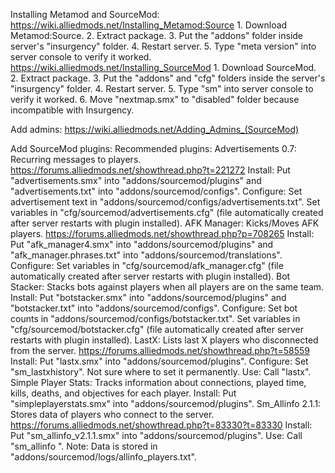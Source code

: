 Installing Metamod and SourceMod:
	https://wiki.alliedmods.net/Installing_Metamod:Source
		1. Download Metamod:Source.
		2. Extract package.
		3. Put the "addons" folder inside server's "insurgency" folder.
		4. Restart server.
		5. Type "meta version" into server console to verify it worked.
	https://wiki.alliedmods.net/Installing_SourceMod
		1. Download SourceMod.
		2. Extract package.
		3. Put the "addons" and "cfg" folders inside the server's "insurgency" folder.
		4. Restart server.
		5. Type "sm" into server console to verify it worked.
		6. Move "nextmap.smx" to "disabled" folder because incompatible with Insurgency. 

Add admins: https://wiki.alliedmods.net/Adding_Admins_(SourceMod)

Add SourceMod plugins:
	Recommended plugins:
		Advertisements 0.7: Recurring messages to players. https://forums.alliedmods.net/showthread.php?t=221272
			Install: Put "advertisements.smx" into "addons/sourcemod/plugins" and "advertisements.txt" into "addons/sourcemod/configs".
			Configure: Set advertisement text in "addons/sourcemod/configs/advertisements.txt". Set variables in "cfg/sourcemod/advertisements.cfg" (file automatically created after server restarts with plugin installed).
		AFK Manager: Kicks/Moves AFK players. https://forums.alliedmods.net/showthread.php?p=708265
			Install: Put "afk_manager4.smx" into "addons/sourcemod/plugins" and "afk_manager.phrases.txt" into "addons/sourcemod/translations".
			Configure: Set variables in "cfg/sourcemod/afk_manager.cfg" (file automatically created after server restarts with plugin installed).
		Bot Stacker: Stacks bots against players when all players are on the same team.
			Install: Put "botstacker.smx" into "addons/sourcemod/plugins" and "botstacker.txt" into "addons/sourcemod/configs".
			Configure: Set bot counts in "addons/sourcemod/configs/botstacker.txt". Set variables in "cfg/sourcemod/botstacker.cfg" (file automatically created after server restarts with plugin installed).
		LastX: Lists last X players who disconnected from the server. https://forums.alliedmods.net/showthread.php?t=58559
			Install: Put "lastx.smx" into "addons/sourcemod/plugins".
			Configure: Set "sm_lastxhistory". Not sure where to set it permanently.
			Use: Call "lastx".
		Simple Player Stats: Tracks information about connections, played time, kills, deaths, and objectives for each player.
			Install: Put "simpleplayerstats.smx" into "addons/sourcemod/plugins".
		Sm_Allinfo 2.1.1: Stores data of players who connect to the server. https://forums.alliedmods.net/showthread.php?t=83330?t=83330
			Install: Put "sm_allinfo_v2.1.1.smx"  into "addons/sourcemod/plugins".
			Use: Call "sm_allinfo <player name>".
			Note: Data is stored in "addons/sourcemod/logs/allinfo_players.txt".